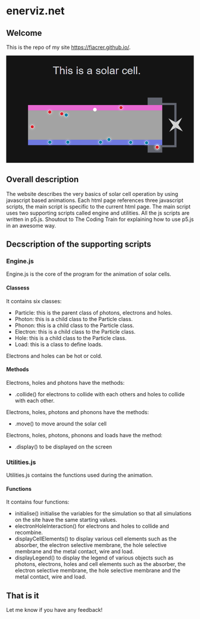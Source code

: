 # enerviz.net
## Welcome
This is the repo of my site https://fiacrer.github.io/.


![Solar Cell](SolarCell.PNG)

## Overall description
The website describes the very basics of solar cell operation by using javascript based animations. Each html page references three javascript scripts, the main script is specific to the current html page. The main script uses two supporting scripts called engine and utilities. All the js scripts are written in p5.js. Shoutout to The Coding Train for explaining how to use p5.js in an awesome way.

## Decscription of the supporting scripts
### Engine.js
Engine.js is the core of the program for the animation of solar cells.

#### Classess
It contains six classes:
- Particle: this is the parent class of photons, electrons and holes.
- Photon: this is a child class to the Particle class.
- Phonon: this is a child class to the Particle class.
- Electron: this is a child class to the Particle class.
- Hole: this is a child class to the Particle class.
- Load: this is a class to define loads.

Electrons and holes can be hot or cold.

#### Methods
Electrons, holes and photons have the methods:
- .collide() for electrons to collide with each others and holes to collide with each other.

Electrons, holes, photons and phonons have the methods:
- .move() to move around the solar cell

Electrons, holes, photons, phonons and loads have the method:
- .display() to be displayed on the screen

### Utilities.js
Utilities.js contains the functions used during the animation.

#### Functions
It contains four functions:
- initialise() initialise the variables for the simulation so that all simulations on the site have the same starting values.
- electronHoleInteraction() for electrons and holes to collide and recombine.
- displayCellElements() to display various cell elements such as the absorber, the electron selective membrane, the hole selective membrane and the metal contact, wire and load.
- displayLegend() to display the legend of various objects such as photons, electrons, holes and cell elements such as the absorber, the electron selective membrane, the hole selective membrane and the metal contact, wire and load.

## That is it
Let me know if you have any feedback!
